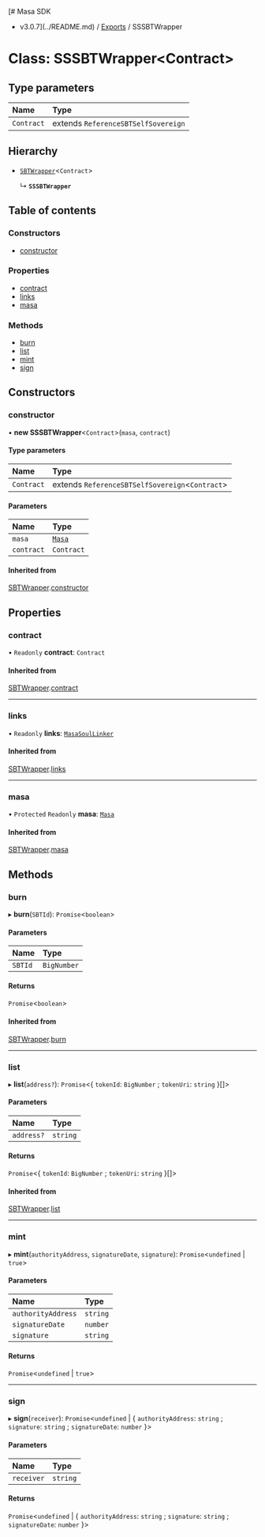 [# Masa SDK
 - v3.0.7](../README.md) / [Exports](../modules.md) / SSSBTWrapper

# Class: SSSBTWrapper<Contract\>

## Type parameters

| Name | Type |
| :------ | :------ |
| `Contract` | extends `ReferenceSBTSelfSovereign` |

## Hierarchy

- [`SBTWrapper`](SBTWrapper.md)<`Contract`\>

  ↳ **`SSSBTWrapper`**

## Table of contents

### Constructors

- [constructor](SSSBTWrapper.md#constructor)

### Properties

- [contract](SSSBTWrapper.md#contract)
- [links](SSSBTWrapper.md#links)
- [masa](SSSBTWrapper.md#masa)

### Methods

- [burn](SSSBTWrapper.md#burn)
- [list](SSSBTWrapper.md#list)
- [mint](SSSBTWrapper.md#mint)
- [sign](SSSBTWrapper.md#sign)

## Constructors

### constructor

• **new SSSBTWrapper**<`Contract`\>(`masa`, `contract`)

#### Type parameters

| Name | Type |
| :------ | :------ |
| `Contract` | extends `ReferenceSBTSelfSovereign`<`Contract`\> |

#### Parameters

| Name | Type |
| :------ | :------ |
| `masa` | [`Masa`](Masa.md) |
| `contract` | `Contract` |

#### Inherited from

[SBTWrapper](SBTWrapper.md).[constructor](SBTWrapper.md#constructor)

## Properties

### contract

• `Readonly` **contract**: `Contract`

#### Inherited from

[SBTWrapper](SBTWrapper.md).[contract](SBTWrapper.md#contract)

___

### links

• `Readonly` **links**: [`MasaSoulLinker`](MasaSoulLinker.md)

#### Inherited from

[SBTWrapper](SBTWrapper.md).[links](SBTWrapper.md#links)

___

### masa

• `Protected` `Readonly` **masa**: [`Masa`](Masa.md)

#### Inherited from

[SBTWrapper](SBTWrapper.md).[masa](SBTWrapper.md#masa)

## Methods

### burn

▸ **burn**(`SBTId`): `Promise`<`boolean`\>

#### Parameters

| Name | Type |
| :------ | :------ |
| `SBTId` | `BigNumber` |

#### Returns

`Promise`<`boolean`\>

#### Inherited from

[SBTWrapper](SBTWrapper.md).[burn](SBTWrapper.md#burn)

___

### list

▸ **list**(`address?`): `Promise`<{ `tokenId`: `BigNumber` ; `tokenUri`: `string`  }[]\>

#### Parameters

| Name | Type |
| :------ | :------ |
| `address?` | `string` |

#### Returns

`Promise`<{ `tokenId`: `BigNumber` ; `tokenUri`: `string`  }[]\>

#### Inherited from

[SBTWrapper](SBTWrapper.md).[list](SBTWrapper.md#list)

___

### mint

▸ **mint**(`authorityAddress`, `signatureDate`, `signature`): `Promise`<`undefined` \| ``true``\>

#### Parameters

| Name | Type |
| :------ | :------ |
| `authorityAddress` | `string` |
| `signatureDate` | `number` |
| `signature` | `string` |

#### Returns

`Promise`<`undefined` \| ``true``\>

___

### sign

▸ **sign**(`receiver`): `Promise`<`undefined` \| { `authorityAddress`: `string` ; `signature`: `string` ; `signatureDate`: `number`  }\>

#### Parameters

| Name | Type |
| :------ | :------ |
| `receiver` | `string` |

#### Returns

`Promise`<`undefined` \| { `authorityAddress`: `string` ; `signature`: `string` ; `signatureDate`: `number`  }\>
